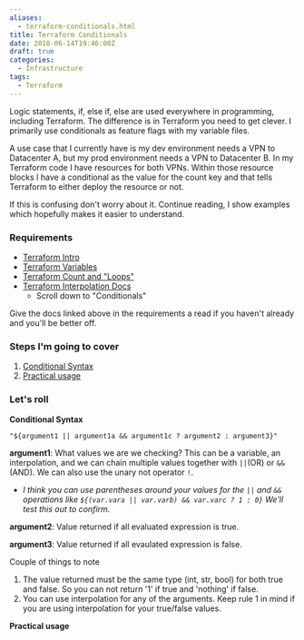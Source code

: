 ```yaml
---
aliases:
  - terraform-conditionals.html
title: Terraform Conditionals
date: 2018-06-14T19:46:00Z
draft: true
categories:
  - Infrastructure 
tags:
  - Terraform
---
```


Logic statements, if, else if, else are used everywhere in programming, including Terraform. The difference is in Terraform you need to get clever. I primarily use conditionals as feature flags with my variable files. 

A use case that I currently have is my dev environment needs a VPN to Datacenter A, but my prod environment needs a VPN to Datacenter B. In my Terraform code I have resources for both VPNs. Within those resource blocks I have a conditional as the value for the count key and that tells Terraform to either deploy the resource or not. 

If this is confusing don't worry about it. Continue reading, I show examples which hopefully makes it easier to understand.

### Requirements

* [Terraform Intro](/terraform-intro.html)
* [Terraform Variables](/terraform-variables.html)
* [Terraform Count and "Loops"](/terraform-count-and-loops.html)
* [Terraform Interpolation Docs](https://www.terraform.io/docs/configuration/interpolation.html)
    * Scroll down to "Conditionals"

Give the docs linked above in the requirements a read if you haven't already and you'll be better off.

### Steps I'm going to cover

1. <a href="#syntax">Conditional Syntax</a>
1. <a href="#usage">Practical usage</a>

### Let's roll

**<p id="syntax">Conditional Syntax</p>**


```
"${argument1 || argument1a && argument1c ? argument2 : argument3}"
```

**argument1**: What values we are we checking? This can be a variable, an interpolation, and we can chain multiple values together with `||`(OR) or `&&`(AND). We can also use the unary not operator `!`. 

* *I think you can use parentheses around your values for the `||` and `&&` operations like `${(var.vara || var.varb) && var.varc ? 1 : 0}` We'll test this out to confirm.*

**argument2**: Value returned if all evaluated expression is true.

**argument3**: Value returned if all evaulated expression is false.

Couple of things to note

1. The value returned must be the same type (int, str, bool) for both true and false. So you can not return '1' if true and 'nothing' if false.
1. You can use interpolation for any of the arguments. Keep rule 1 in mind if you are using interpolation for your true/false values.


**<p id="usage">Practical usage</p>**

